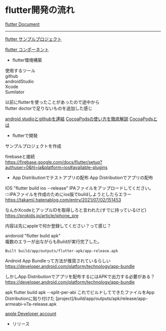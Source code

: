 # flutter開発の流れ

[flutter Document](https://docs.flutter.dev/)

---
[flutter サンプルプロジェクト](https://flutter.github.io/samples/#)

[flutter コンポーネント](https://gallery.flutter.dev/#/)




- flutter環境構築


使用するツール  
github  
androidStudio  
Xcode  
Sumilator  


以前にflutterを使ったことがあったので途中から  
flutter doctorで足りないものを追加した感じ

[android studioとgithubを連結](https://www.mechengjp.com/%E3%80%90flutter%E3%80%91android-studio%E3%81%A8github%E3%82%92%E9%80%A3%E6%90%BA%E3%81%99%E3%82%8B%E6%96%B9%E6%B3%95/)
[CocoaPodsの使い方を徹底解説](https://ios-docs.dev/cocoapods/)
[CocoaPodsとは](https://guides.cocoapods.org/using/getting-started.html#installation)


- flutterで開発

サンプルプロジェクトを作成

firebaseと接続  
https://firebase.google.com/docs/flutter/setup?authuser=0&hl=ja&platform=ios#available-plugins

- App Distributionでテストアプリの配布
App Distributionでアプリの配布

IOS   "flutter build ios --release"
IPAファイルをアップロードしてください。⇨IPAファイルを作成のためにios版でbuildしようとしたらエラー
https://takamii.hatenablog.com/entry/2021/07/02/151453  

なんかXcodeとアップルIDを取得しろと言われた(すでに持っているけど)
https://prokids.jp/article/iphone_pre


内容は先にappleで何か登録してください？って感じ？



andoroid  "flutter build apk"  
複数のエラーが出ながらもBuildが実行完了した。
```
Built build/app/outputs/flutter-apk/app-release.apk 
```

Android App Bundleって方法が推奨されているらしい
https://developer.android.com/platform/technology/app-bundle

しかしApp Distributionでアプリを配布するにはAPKで出力する必要がある？
https://developer.android.com/platform/technology/app-bundle

apk
flutter build apk --split-per-abi
これでビルドしてできたファイルをApp Distributionに貼り付けた
[project]/build/app/outputs/apk/release/app-armeabi-v7a-release.apk

[apple Developer account](https://developer.apple.com/account/)

- リリース
